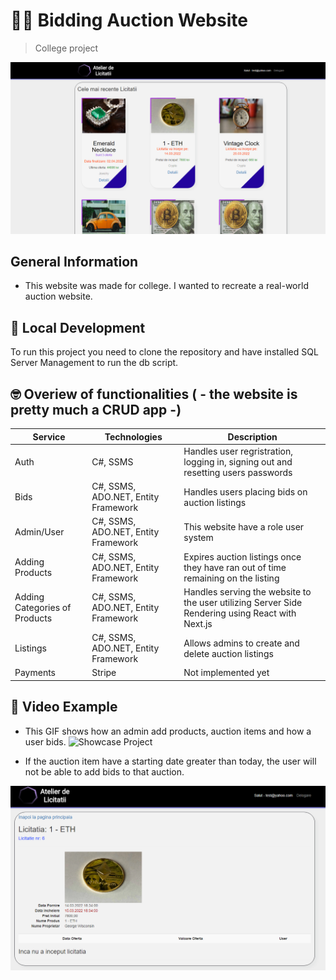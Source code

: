# 👨‍⚖️ Bidding Auction Website
> College project

![HomePage](homepage.png)

## General Information
- This website was made for college. I wanted to recreate a real-world auction website.


## 🚀 Local Development
To run this project you need to clone the repository and have installed SQL Server Management to run the db script.


## 🤓 Overiew of functionalities ( - the website is pretty much a CRUD app -)
| Service                             | Technologies                        | Description             |
| ----------------------------------- | ----------------------------------- | ----------------------- |
| Auth                                | C#, SSMS                            | Handles user regristration, logging in, signing out and resetting users passwords  |
| Bids                                | C#, SSMS, ADO.NET, Entity Framework | Handles users placing bids on auction listings  |
| Admin/User                          | C#, SSMS, ADO.NET, Entity Framework | This website have a role user system |
| Adding Products                     | C#, SSMS, ADO.NET, Entity Framework | Expires auction listings once they have ran out of time remaining on the listing |
| Adding Categories of Products       | C#, SSMS, ADO.NET, Entity Framework | Handles serving the website to the user utilizing Server Side Rendering using React with Next.js |
| Listings                            | C#, SSMS, ADO.NET, Entity Framework | Allows admins to create and delete auction listings |
| Payments                            | Stripe                              | Not implemented yet  |




## 👀 Video Example
- This GIF shows how an admin add products, auction items and how a user bids.
![Showcase Project](showcase.gif)

- If the auction item have a starting date greater than today, the user will not be able to add bids to that auction.

![Auction Starting in the future](FutureDate.png)




